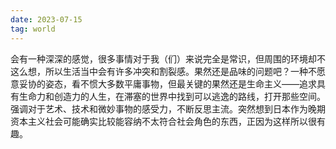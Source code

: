 ```yaml
---
date: 2023-07-15
tag: world
---
```

会有一种深深的感觉，很多事情对于我（们）来说完全是常识，但周围的环境却不这么想，所以生活当中会有许多冲突和割裂感。果然还是品味的问题吧？一种不愿意妥协的姿态，看不惯大多数平庸事物，但最关键的果然还是生命主义——追求具有生命力和创造力的人生，在滞塞的世界中找到可以逃逸的路线，打开那些空间。强调对于艺术、技术和微妙事物的感受力，不断反思主流。突然想到日本作为晚期资本主义社会可能确实比较能容纳不太符合社会角色的东西，正因为这样所以很有趣。